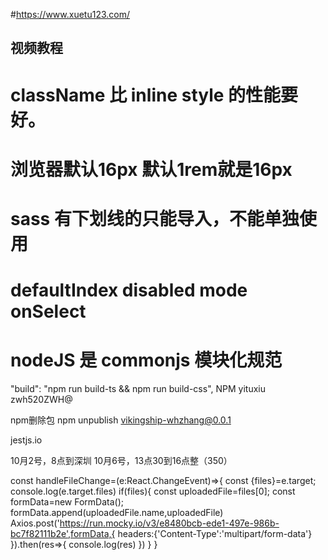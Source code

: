 #https://www.xuetu123.com/
## 视频教程
# className 比 inline style 的性能要好。
# 浏览器默认16px  默认1rem就是16px
# sass 有下划线的只能导入，不能单独使用
# defaultIndex disabled mode onSelect
# nodeJS 是 commonjs 模块化规范
"build": "npm run build-ts && npm run build-css",
NPM
yituxiu
zwh520ZWH@

npm删除包
npm unpublish vikingship-whzhang@0.0.1 








jestjs.io

10月2号，8点到深圳
10月6号，13点30到16点整（350）


 const handleFileChange=(e:React.ChangeEvent<HTMLInputElement>)=>{
        const {files}=e.target;
        console.log(e.target.files)
        if(files){
            const uploadedFile=files[0];
            const formData=new FormData();
            formData.append(uploadedFile.name,uploadedFile)
            Axios.post('https://run.mocky.io/v3/e8480bcb-ede1-497e-986b-bc7f82111b2e',formData,{
                headers:{'Content-Type':'multipart/form-data'}
            }).then(res=>{
                console.log(res)
            })
        }
    }
